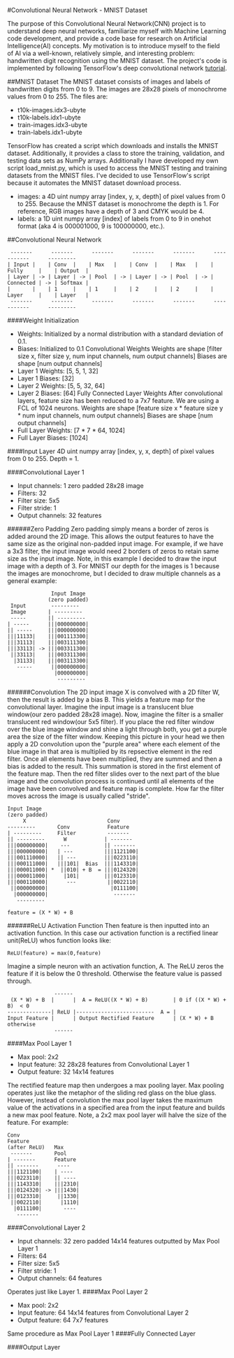 #Convolutional Neural Network - MNIST Dataset

The purpose of this Convolutional Neural Network(CNN) project is to understand deep neural networks, familiarize myself with Machine Learning code development, and provide a code base for research on  Artificial Intelligence(AI) concepts.  My motivation is to introduce myself to the field of AI via a well-known, relatively simple, and interesting problem: handwritten digit recognition using the MNIST dataset.  The project's code is implemented by following TensorFlow's deep convolutional network [tutorial](https://www.tensorflow.org/versions/master/tutorials/mnist/pros/index.html).

##MNIST Dataset
The MNIST dataset consists of images and labels of handwritten digits from 0 to 9.  The images are 28x28 pixels of monochrome values from 0 to 255.  The files are:

+ t10k-images.idx3-ubyte
+ t10k-labels.idx1-ubyte
+ train-images.idx3-ubyte
+ train-labels.idx1-ubyte

TensorFlow has created a script which downloads and installs the MNIST dataset.  Additionally, it provides a class to store the training, validation, and testing data sets as NumPy arrays.  Additionally I have developed my own script load_mnist.py, which is used to access the MNIST testing and training datasets from the MNIST files.  I've decided to use TensorFlow's script because it automates the MNIST dataset download process. 

+ images: a 4D uint numpy array [index, y, x, depth] of pixel values from 0 to 255.  Because the MNIST dataset is monochrome the depth is 1.  For reference, RGB images have a depth of 3 and CMYK would be 4.
+ labels: a 1D uint numpy array [index] of labels from 0 to 9 in onehot format (aka 4 is 000001000, 9 is 100000000, etc.).

##Convolutional Neural Network
```
 -------      -------      -------      -------      -------      -----------      ---------
| Input |    | Conv  |    | Max   |    | Conv  |    | Max   |    | Fully     |    | Output  |
| Layer | -> | Layer | -> | Pool  | -> | Layer | -> | Pool  | -> | Connected | -> | Softmax |
|       |    | 1     |    | 1     |    | 2     |    | 2     |    | Layer     |    | Layer   |
 -------      -------      -------      -------      -------      -----------      ---------
```
####Weight Initialization
+ Weights: Initialized by a normal distribution with a standard deviation of 0.1.
+ Biases: Initialized to 0.1
Convolutional Weights
Weights are shape [filter size x, filter size y, num input channels, num output channels]
Biases are shape [num output channels]
+ Layer 1 Weights: [5, 5, 1, 32]
+ Layer 1 Biases:  [32]
+ Layer 2 Weights: [5, 5, 32, 64]
+ Layer 2 Biases:  [64]
Fully Connected Layer Weights
After convolutional layers, feature size has been reduced to a 7x7 feature.  We are using a FCL of 1024 neurons.
Weights are shape [feature size x * feature size y * num input channels, num output channels]
Biases are shape [num output channels]
+ Full Layer Weights: [7 * 7 * 64, 1024]
+ Full Layer Biases: [1024]

####Input Layer
4D uint numpy array [index, y, x, depth] of pixel values from 0 to 255.  Depth = 1.

####Convolutional Layer 1
+ Input channels: 1 zero padded 28x28 image
+ Filters: 32
+ Filter size: 5x5
+ Filter stride: 1
+ Output channels: 32 features

######Zero Padding
Zero padding simply means a border of zeros is added around the 2D image.  This allows the output features to have the same size as the original non-padded input image.  For example, if we have a 3x3 filter, the input image would need 2 borders of zeros to retain same size as the input image. Note, in this example I decided to draw the input image with a depth of 3.  For MNIST our depth for the images is 1 because the images are monochrome, but I decided to draw multiple channels as a general example:
```
              Input Image  
             (zero padded) 
 Input        ---------    
 Image       | ---------   
 -----       || ---------  
| -----      |||000000000| 
|| -----     |||000000000| 
|||11133|    |||001113300| 
|||31113|    |||003111300| 
|||33113| -> |||003311300| 
 ||33113|    |||003311300| 
  |31133|    |||003113300| 
   -----      ||000000000| 
               |000000000| 
                ---------  
```
######Convolution
The 2D input image X is convolved with a 2D filter W, then the result is added by a bias B.  This yields a feature map for the convolutional layer.  Imagine the input image is a translucent blue window(our zero padded 28x28 image).  Now, imagine the filter is a smaller translucent red window(our 5x5 filter).  If you place the red filter window over the blue image window and shine a light through both, you get a purple area the size of the filter window.  Keeping this picture in your head we then apply a 2D convolution upon the "purple area" where each element of the blue image in that area is multiplied by its repsective element in the red filter.  Once all elements have been multiplied, they are summed and then a bias is added to the result.  This summation is stored in the first element of the feature map.  Then the red filter slides over to the next part of the blue image and the convolution process is continued until all elements of the image have been convolved and feature map is complete.  How far the filter moves across the image is usually called "stride". 

```           
Input Image                          
(zero padded)                  
     X                          Conv
---------       Conv            Feature   
| ---------     Filter          -------   
|| ---------      W            | -------  
|||000000000|    ---           || ------- 
|||000000000|   | ---          |||1121100|
|||001110000|   || ---         |||0223110|
|||000111000|   |||101|  Bias  |||1143310|
|||000011000| *  ||010| + B  = |||0124320|
|||000011000|     |101|        |||0123310|
|||000110000|      ---          ||0022110|
 ||000000000|                    |0111100|
  |000000000|                     ------- 
   ---------                         
```
```
feature = (X * W) + B
```
######ReLU Activation Function
Then feature is then inputted into an activation function.  In this case our activation function is a rectified linear unit(ReLU) whos function looks like:
```
ReLU(feature) = max(0,feature)
```
Imagine a simple neuron with an activation function, A. The ReLU zeros the feature if it is below the 0 threshold.  Otherwise the feature value is passed through. 
```
               ------
 (X * W) + B  |      |  A = ReLU((X * W) + B)        | 0 if ((X * W) + B)  < 0 
--------------| ReLU |-------------------------  A = |
Input Feature |      | Output Rectified Feature      | (X * W) + B otherwise
               ------
```
####Max Pool Layer 1
+ Max pool: 2x2
+ Input feature: 32 28x28 features from Convolutional Layer 1
+ Output feature: 32 14x14 features

The rectified feature map then undergoes a max pooling layer.  Max pooling operates just like the metaphor of the sliding red glass on the blue glass. However, instead of convolution the max pool layer takes the maximum value of the activations in a specified area from the input feature and builds a new max pool feature.  Note, a 2x2 max pool layer will halve the size of the feature.  For example:
```
Conv                   
Feature                
(after ReLU)   Max     
 -------       Pool    
| -------      Feature 
|| -------      ----   
|||1121100|    | ----  
|||0223110|    || ---- 
|||1143310|    |||2310|
|||0124320| -> |||1430|
|||0123310|     ||1330|
 ||0022110|      |1110|
  |0111100|       ---- 
   -------             
```
####Convolutional Layer 2
+ Input channels: 32 zero padded 14x14 features outputted by Max Pool Layer 1
+ Filters: 64
+ Filter size: 5x5
+ Filter stride: 1
+ Output channels: 64 features

Operates just like Layer 1.
####Max Pool Layer 2
+ Max pool: 2x2
+ Input feature: 64 14x14 features from Convolutional Layer 2 
+ Output feature: 64 7x7 features

Same procedure as Max Pool Layer 1
####Fully Connected Layer

####Output Layer
